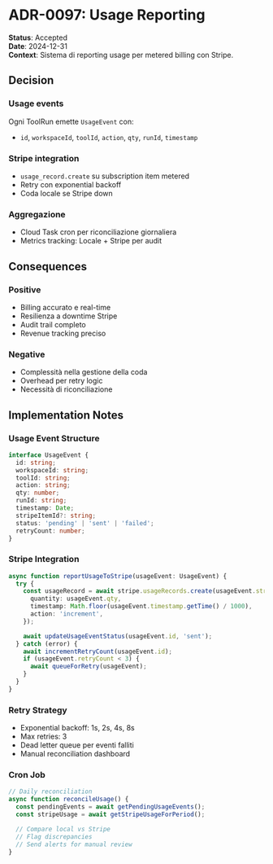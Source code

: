 # ADR-0097: Usage Reporting

**Status**: Accepted  
**Date**: 2024-12-31  
**Context**: Sistema di reporting usage per metered billing con Stripe.

## Decision

### Usage events

Ogni ToolRun emette `UsageEvent` con:

- `id`, `workspaceId`, `toolId`, `action`, `qty`, `runId`, `timestamp`

### Stripe integration

- `usage_record.create` su subscription item metered
- Retry con exponential backoff
- Coda locale se Stripe down

### Aggregazione

- Cloud Task cron per riconciliazione giornaliera
- Metrics tracking: Locale + Stripe per audit

## Consequences

### Positive

- Billing accurato e real-time
- Resilienza a downtime Stripe
- Audit trail completo
- Revenue tracking preciso

### Negative

- Complessità nella gestione della coda
- Overhead per retry logic
- Necessità di riconciliazione

## Implementation Notes

### Usage Event Structure

```typescript
interface UsageEvent {
  id: string;
  workspaceId: string;
  toolId: string;
  action: string;
  qty: number;
  runId: string;
  timestamp: Date;
  stripeItemId?: string;
  status: 'pending' | 'sent' | 'failed';
  retryCount: number;
}
```

### Stripe Integration

```typescript
async function reportUsageToStripe(usageEvent: UsageEvent) {
  try {
    const usageRecord = await stripe.usageRecords.create(usageEvent.stripeItemId!, {
      quantity: usageEvent.qty,
      timestamp: Math.floor(usageEvent.timestamp.getTime() / 1000),
      action: 'increment',
    });

    await updateUsageEventStatus(usageEvent.id, 'sent');
  } catch (error) {
    await incrementRetryCount(usageEvent.id);
    if (usageEvent.retryCount < 3) {
      await queueForRetry(usageEvent);
    }
  }
}
```

### Retry Strategy

- Exponential backoff: 1s, 2s, 4s, 8s
- Max retries: 3
- Dead letter queue per eventi falliti
- Manual reconciliation dashboard

### Cron Job

```typescript
// Daily reconciliation
async function reconcileUsage() {
  const pendingEvents = await getPendingUsageEvents();
  const stripeUsage = await getStripeUsageForPeriod();

  // Compare local vs Stripe
  // Flag discrepancies
  // Send alerts for manual review
}
```
